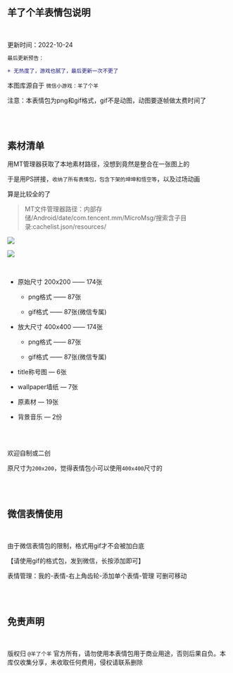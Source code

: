 
## 羊了个羊表情包说明 

</br>

更新时间：2022-10-24

```diff
最后更新预告：

+ 无热度了，游戏也腻了，最后更新一次不更了
```

本图库源自于 `微信小游戏：羊了个羊`

注意：本表情包为png和gif格式，gif不是动图，动图要逐帧做太费时间了

</br>
</br>

## 素材清单


用MT管理器获取了本地素材路径，没想到竟然是整合在一张图上的

于是用PS拼接，`收纳了所有表情包，包含下架的坤坤和悟空等`，以及过场动画

算是比较全的了

> MT文件管理器路径：内部存储/Android/date/com.tencent.mm/MicroMsg/搜索含子目录:cachelist.json/resources/


![](https://ghproxy.com/https://raw.githubusercontent.com/Yiov/sheep/main/exeample-01.png)

![](https://ghproxy.com/https://raw.githubusercontent.com/Yiov/sheep/main/exeample-02.png)

</br>


* 原始尺寸 200x200 —— 174张

  * png格式 —— 87张
  
  * gif格式 —— 87张(微信专属)

* 放大尺寸 400x400  —— 174张

  * png格式 —— 87张
  
  * gif格式 —— 87张(微信专属)

* title称号图 — 6张

* wallpaper墙纸 — 7张

* 原素材 — 19张

* 背景音乐 — 2份


</br>
</br>

欢迎自制或二创


原尺寸为`200x200`，觉得表情包小可以使用`400x400`尺寸的


</br>
</br>

## 微信表情使用

</br>

由于微信表情包的限制，格式用gif才不会被加白底


【请使用gif的格式包，发到微信，长按添加即可】


表情管理：我的-表情-右上角齿轮-添加单个表情-管理 可删可移动

</br>
</br>

## 免责声明

</br>

版权归 `@羊了个羊` 官方所有，请勿使用本表情包用于商业用途，否则后果自负。本库仅收集分享，未收取任何费用，侵权请联系删除





